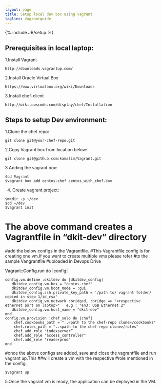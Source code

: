 ```yaml
---
layout: page
title: Setup local dev box using vagrant
tagline: Vagrantguide
---
```

{% include JB/setup %}

    
## Prerequisites in local laptop:

  1.Install Vagrant 

    http://downloads.vagrantup.com/

  2.Install Oracle Virtual Box 

    https://www.virtualbox.org/wiki/Downloads

  3.Install chef-client 

    http://wiki.opscode.com/display/chef/Installation

## Steps to setup Dev environment:

  1.Clone the chef repo:

    git clone git@your-chef-repo.git  

  2.Copy  Vagrant box from location below:

    git clone git@github.com:kamalim/Vagrant.git

  3.Adding the vagrant box:

    $cd Vagrant
    $vagrant box add centos-chef centos_with_chef.box

  4. Create vagrant project:

    $mkdir -p ~/dev
    $cd ~/dev
    $vagrant init 


# The above command creates a Vagrantfile in “dkit-dev” directory
#add the below configs in the Vagrantfile.
#This Vagrantfile config is for creating one vm.If you want to create multiple vms please refer #to the sample Vangrantfile #uploaded in Devops Drive



  Vagrant::Config.run do |config|
 
    config.vm.define :dkitdev do |dkitdev_config|
       dkitdev_config.vm.box = "centos-chef"
       dkitdev_config.vm.boot_mode = :gui
       dkitdev_config.ssh.private_key_path = '/path to/ vagrant folder/ copied in step 1/id_rsa'
       dkitdev_config.vm.network :bridged, :bridge => "<respective ethernet port on laptop>"   e.g : "en3: USB Ethernet 2"
       dkitdev_config.vm.host_name = "dkit-dev"
    end
    config.vm.provision :chef_solo do |chef|
        chef.cookbooks_path = "..<path to the chef-repo clone>/cookbooks"
        chef.roles_path = "..<path to the chef-repo clone>/roles"
        chef.add_role "indexserver”
        chef.add_role "access_controller"
        chef.add_role "readerprod"
    end


#once the above configs are added, save and close the vagrantfile and run vagrant up.This ##will create a vm with the respective #role mentioned in the config.


    $vagrant up

  5.Once the vagrant vm is ready, the application can be deployed in the VM.


